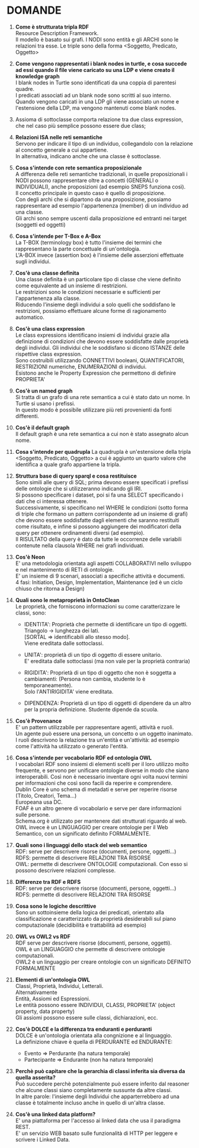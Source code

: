 # DOMANDE

1) **Come è strutturata tripla RDF**  
Resource Description Framework.  
Il modello è basato sui grafi. I NODI sono entità e gli ARCHI sono le relazioni tra esse.
Le triple sono della forma <Soggetto, Predicato, Oggetto>

2) **Come vengono rappresentati i blank nodes in turtle, e cosa succede ad essi quando il file viene caricato su una LDP e viene creato il knowledge graph**  
I blank nodes in Turtle sono identificati da una coppia di parentesi quadre.  
I predicati associati ad un blank node sono scritti al suo interno.  
Quando vengono caricati in una LDP gli viene associato un nome e l'estensione della LDP, ma vengono mantenuti come blank nodes.

3) Assioma di sottoclasse comporta relazione tra due class expression, che nel caso più semplice possono essere due class;

4) **Relazioni ISA nelle reti semantiche**  
Servono per indicare il tipo di un individuo, collegandolo con la relazione al concetto generale a cui appartiene.  
In alternativa, indicano anche che una classe è sottoclasse.

5) **Cosa s'intende con rete semantica proposizionale**  
A differenza delle reti semantiche tradizionali, in quelle proposizionali i NODI possono rappresentare oltre a concetti (GENERALI o INDIVIDUALI), anche proposizioni (ad esempio SNEPS funziona così).  
Il concetto principale in questo caso è quello di proposizione.  
Con degli archi che si dipartono da una proposizione, possiamo rappresentare ad esempio l'appartenenza (member) di un individuo ad una classe.  
Gli archi sono sempre uscenti dalla proposizione ed entranti nei target (soggetti ed oggetti)

6) **Cosa s'intende per T-Box e A-Box**  
La T-BOX (terminology box) è tutto l'insieme dei termini che rappresentano la parte concettuale di un'ontologia.  
L'A-BOX invece (assertion box) è l'insieme delle asserzioni effettuate sugli individui.

7) **Cos'è una classe definita**  
Una classe definita è un particolare tipo di classe che viene definito come equivalente ad un insieme di restrizioni.  
Le restrizioni sono le condizioni necessarie e sufficienti per l'appartenenza alla classe.  
Riducendo l'insieme degli individui a solo quelli che soddisfano le restrizioni, possiamo effettuare alcune forme di ragionamento automatico.

8) **Cos'è una class expression**  
Le class expressions identificano insiemi di individui grazie alla definizione di condizioni che devono essere soddisfatte dalle proprietà degli individui. Gli individui che le soddisfano si dicono ISTANZE delle rispettive class expression.  
Sono costruibili utilizzando CONNETTIVI booleani, QUANTIFICATORI, RESTRIZIONI numeriche, ENUMERAZIONI di individui.  
Esistono anche le Property Expression che permettono di definire PROPRIETA'

9) **Cos'è un named graph**  
Si tratta di un grafo di una rete semantica a cui è stato dato un nome. In Turtle si usano i prefissi.  
In questo modo è possibile utilizzare più reti provenienti da fonti differenti.

10) **Cos'è il default graph**  
Il default graph è una rete semantica a cui non è stato assegnato alcun nome.

11) **Cosa s'intende per quadrupla**
La quadrupla è un'estensione della tripla <Soggetto, Predicato, Oggetto> a cui è aggiunto un quarto valore che identifica a quale grafo appartiene la tripla.

12) **Struttura base di query sparql e cosa restituisce**  
Sono simili alle query di SQL; prima devono essere specificati i prefissi delle ontologie che si utilizzeranno indicando gli IRI.  
Si possono specificare i dataset, poi si fa una SELECT specificando i dati che ci interessa ottenere.  
Successivamente, si specificano nel WHERE le condizioni (sotto forma di triple che formano un pattern corrispondente ad un insieme di grafi) che devono essere soddisfatte dagli elementi che saranno restituiti come risultato, e infine si possono aggiungere  dei modificatori della query per ottenere ordinamenti diversi (ad esempio).  
Il RISULTATO della query è dato da tutte le occorrenze delle variabili contenute nella clausola WHERE nei grafi individuati.

13) **Cos'è Neon**  
E' una metodologia orientata agli aspetti COLLABORATIVI nello sviluppo e nel mantenimento di RETI di ontologie.  
E' un insieme di 9 scenari, associati a specifiche attività e documenti.  
4 fasi: Initiation, Design, Implementation, Maintenance (ed è un ciclo chiuso che ritorna a Design)

14) **Quali sono le metaproprietà in OntoClean**  
Le proprietà, che forniscono informazioni su come caratterizzare le classi, sono:
    - IDENTITA': Proprietà che permette di identificare un tipo di oggetti. Triangolo -> lunghezza dei lati.  
      [SORTAL => identificabili allo stesso modo].  
      Viene ereditata dalle sottoclassi.

    - UNITA': proprietà di un tipo di oggetto di essere unitario.  
      E' ereditata dalle sottoclassi (ma non vale per la proprietà contraria)

    - RIGIDITA': Proprietà di un tipo di oggetto che non è soggetta a cambiamenti: (Persona non cambia, studente lo è temporaneamente).  
    Solo l'ANTIRIGIDITA' viene ereditata.

    - DIPENDENZA: Proprietà di un tipo di oggetti di dipendere da un altro per la propria definizione. Studente dipende da scuola.

15) **Cos'è Provenance**  
E' un pattern utilizzabile per rappresentare agenti, attività e ruoli.  
Un agente può essere una persona, un concetto o un oggetto inanimato.  
I ruoli descrivono la relazione tra un'entità e un'attività: ad esempio come l'attività ha utilizzato o generato l'entità.

16) **Cosa s'intende per vocabolario RDF ed ontologia OWL**  
    I vocabolari RDF sono insiemi di elementi scelti per il loro utilizzo molto frequente, e servono per unificare ontologie diverse in modo che siano interoperabili. Così non è necessario inventare ogni volta nuovi termini per informazioni che così sono facili da reperire e comprendere.  
    Dublin Core è uno schema di metadati e serve per reperire risorse (Titolo, Creatori, Tema...)  
    Europeana usa DC.  
    FOAF è un altro genere di vocabolario e serve per dare informazioni sulle persone.  
    Schema.org è utilizzato per mantenere dati strutturati riguardo al web.  
    OWL invece è un LINGUAGGIO per creare ontologie per il Web Semantico, con un significato definito FORMALMENTE.

17) **Quali sono i linguaggi dello stack del web semantico**  
RDF: serve per descrivere risorse (documenti, persone, oggetti...)  
RDFS: permette di descrivere RELAZIONI TRA RISORSE  
OWL: permette di descrivere ONTOLOGIE computazionali. Con esso si possono descrivere relazioni complesse.

18) **Differenze tra RDF e RDFS**  
RDF: serve per descrivere risorse (documenti, persone, oggetti...)  
RDFS: permette di descrivere RELAZIONI TRA RISORSE

19) **Cosa sono le logiche descrittive**  
Sono un sottoinsieme della logica dei predicati, orientato alla classificazione e caratterizzato da proprietà desiderabili sul piano computazionale (decidibilità e trattabilità ad esempio)

20) **OWL vs OWL2 vs RDF**  
RDF serve per descrivere risorse (documenti, persone, oggetti).  
OWL è un LINGUAGGIO che permette di descrivere ontologie computazionali.  
OWL2 è un linguaggio per creare ontologie con un significato DEFINITO FORMALMENTE

21) **Elementi di un'ontologia OWL**  
Classi, Proprietà, Individui, Letterali.  
Alternativamente  
Entità, Assiomi ed Espressioni.  
Le entità possono essere INDIVIDUI, CLASSI, PROPRIETA' (object property, data property)  
Gli assiomi possono essere sulle classi, dichiarazioni, ecc.

22) **Cos'è DOLCE e la differenza tra enduranti e perduranti**  
    DOLCE è un'ontologia orientata alla congnizione e al linguaggio.  
    La definizione chiave è quella di PERDURANTE ed ENDURANTE:
    - Evento => Perdurante (ha natura temporale)
    - Partecipante => Endurante (non ha natura temporale)

23) **Perchè può capitare che la gerarchia di classi inferita sia diversa da quella asserita?**  
Può succedere perchè potenzialmente può essere inferito dal reasoner che alcune classi siano completamente sussunte da altre classi.  
In altre parole: l'insieme degli Individui che apparterrebbero ad una classe è totalmente incluso anche in quello di un'altra classe.

24) **Cos'è una linked data platform?**  
E' una piattaforma per l'accesso ai linked data che usa il paradigma REST.  
E' un servizio WEB basato sulle funzionalità di HTTP per leggere e scrivere i Linked Data.
